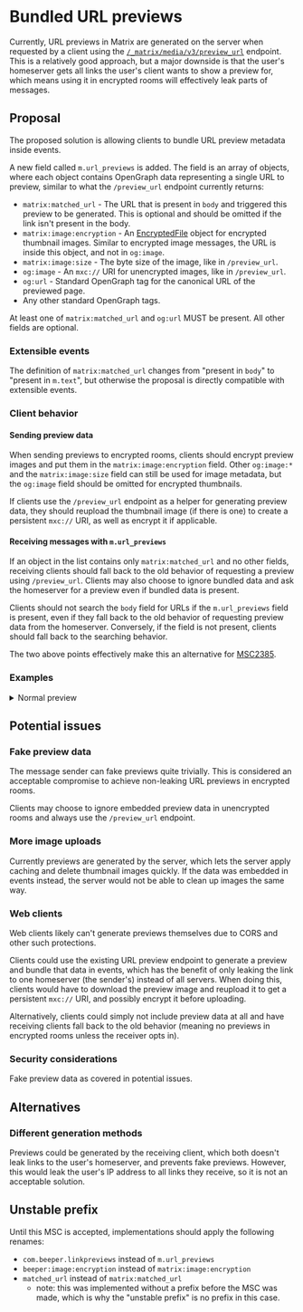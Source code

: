 # Bundled URL previews
Currently, URL previews in Matrix are generated on the server when requested by
a client using the [`/_matrix/media/v3/preview_url`](https://spec.matrix.org/v1.9/client-server-api/#get_matrixmediav3preview_url)
endpoint. This is a relatively good approach, but a major downside is that the
user's homeserver gets all links the user's client wants to show a preview for,
which means using it in encrypted rooms will effectively leak parts of messages.

## Proposal
The proposed solution is allowing clients to bundle URL preview metadata inside
events.

A new field called `m.url_previews` is added. The field is an array of objects,
where each object contains OpenGraph data representing a single URL to preview,
similar to what the `/preview_url` endpoint currently returns:

* `matrix:matched_url` - The URL that is present in `body` and triggered this preview
  to be generated. This is optional and should be omitted if the link isn't
  present in the body.
* `matrix:image:encryption` - An [EncryptedFile](https://spec.matrix.org/v1.9/client-server-api/#extensions-to-mroommessage-msgtypes)
  object for encrypted thumbnail images. Similar to encrypted image messages,
  the URL is inside this object, and not in `og:image`.
* `matrix:image:size` - The byte size of the image, like in `/preview_url`.
* `og:image` - An `mxc://` URI for unencrypted images, like in `/preview_url`.
* `og:url` - Standard OpenGraph tag for the canonical URL of the previewed page.
* Any other standard OpenGraph tags.

At least one of `matrix:matched_url` and `og:url` MUST be present. All other
fields are optional.

### Extensible events
The definition of `matrix:matched_url` changes from "present in `body`" to
"present in `m.text`", but otherwise the proposal is directly compatible with
extensible events.

### Client behavior
#### Sending preview data
When sending previews to encrypted rooms, clients should encrypt preview images
and put them in the `matrix:image:encryption` field. Other `og:image:*` and the
`matrix:image:size` field can still be used for image metadata, but the
`og:image` field should be omitted for encrypted thumbnails.

If clients use the `/preview_url` endpoint as a helper for generating preview
data, they should reupload the thumbnail image (if there is one) to create a
persistent `mxc://` URI, as well as encrypt it if applicable.

#### Receiving messages with `m.url_previews`
If an object in the list contains only `matrix:matched_url` and no other fields,
receiving clients should fall back to the old behavior of requesting a preview
using `/preview_url`. Clients may also choose to ignore bundled data and ask
the homeserver for a preview even if bundled data is present.

Clients should not search the `body` field for URLs if the `m.url_previews`
field is present, even if they fall back to the old behavior of requesting
preview data from the homeserver. Conversely, if the field is not present,
clients should fall back to the searching behavior.

The two above points effectively make this an alternative for
[MSC2385](https://github.com/matrix-org/matrix-spec-proposals/pull/2385).

### Examples
<details>
<summary>Normal preview</summary>

```json
{
  "type": "m.room.message",
  "content": {
    "msgtype": "m.text",
    "body": "https://matrix.org",
    "m.url_previews": [
      {
        "matrix:matched_url": "https://matrix.org",
        "matrix:image:size": 16588,
        "og:description": "Matrix, the open protocol for secure decentralised communications",
        "og:image": "mxc://maunium.net/zeHhTqqUtUSUTUDxQisPdwZO",
        "og:image:height": 400,
        "og:image:type": "image/jpeg",
        "og:image:width": 800,
        "og:title": "Matrix.org",
        "og:url": "https://matrix.org/"
      }
    ],
    "m.mentions": {}
  }
}
```

</summary>
<details>
<summary>Preview with encrypted thumbnail image</summary>

```json
{
  "type": "m.room.message",
  "content": {
    "msgtype": "m.text",
    "body": "https://matrix.org",
    "m.url_previews": [
      {
        "matrix:matched_url": "https://matrix.org",
        "og:url": "https://matrix.org/",
        "og:title": "Matrix.org",
        "og:description": "Matrix, the open protocol for secure decentralised communications",
        "matrix:image:size": 16588,
        "og:image:width": 800,
        "og:image:height": 400,
        "og:image:type": "image/jpeg",
        "matrix:image:encryption": {
          "key": {
            "k": "GRAgOUnbbkcd-UWoX5kTiIXJII81qwpSCnxLd5X6pxU",
            "alg": "A256CTR",
            "ext": true,
            "kty": "oct",
            "key_ops": [
              "encrypt",
              "decrypt"
            ]
          },
          "iv": "kZeoJfx4ehoAAAAAAAAAAA",
          "hashes": {
            "sha256": "WDOJYFegjAHNlaJmOhEPpE/3reYeD1pRvPVcta4Tgbg"
          },
          "v": "v2",
          "url": "mxc://beeper.com/53207ac52ce3e2c722bb638987064bfdc0cc257b"
        }
      }
    ],
    "m.mentions": {}
  }
}
```

</details>
<details>
<summary>Message indicating it should not have any previews</summary>

```json
{
  "type": "m.room.message",
  "content": {
    "msgtype": "m.text",
    "body": "https://matrix.org",
    "m.url_previews": [],
    "m.mentions": {}
  }
}
```

</details>
<summary>Preview in extensible event</summary>

```json
{
  "type": "m.message",
  "content": {
    "m.text": {
      {"body": "matrix.org/support"}
    ],
    "m.url_previews": [
      {
        "matched_url": "matrix.org/support",
        "matrix:image:size": 16588,
        "og:description": "Matrix, the open protocol for secure decentralised communications",
        "og:image": "mxc://maunium.net/zeHhTqqUtUSUTUDxQisPdwZO",
        "og:image:height": 400,
        "og:image:type": "image/jpeg",
        "og:image:width": 800,
        "og:title": "Support Matrix",
        "og:url": "https://matrix.org/support/"
      }
    ],
    "m.mentions": {}
  }
}
```

</details>

## Potential issues
### Fake preview data
The message sender can fake previews quite trivially. This is considered an
acceptable compromise to achieve non-leaking URL previews in encrypted rooms.

Clients may choose to ignore embedded preview data in unencrypted rooms and
always use the `/preview_url` endpoint.

### More image uploads
Currently previews are generated by the server, which lets the server apply
caching and delete thumbnail images quickly. If the data was embedded in events
instead, the server would not be able to clean up images the same way.

### Web clients
Web clients likely can't generate previews themselves due to CORS and other
such protections.

Clients could use the existing URL preview endpoint to generate a preview and
bundle that data in events, which has the benefit of only leaking the link to
one homeserver (the sender's) instead of all servers. When doing this, clients
would have to download the preview image and reupload it to get a persistent
`mxc://` URI, and possibly encrypt it before uploading.

Alternatively, clients could simply not include preview data at all and have
receiving clients fall back to the old behavior (meaning no previews in
encrypted rooms unless the receiver opts in).

### Security considerations
Fake preview data as covered in potential issues.

## Alternatives
### Different generation methods
Previews could be generated by the receiving client, which both doesn't leak
links to the user's homeserver, and prevents fake previews. However, this would
leak the user's IP address to all links they receive, so it is not an
acceptable solution.

## Unstable prefix
Until this MSC is accepted, implementations should apply the following renames:

* `com.beeper.linkpreviews` instead of `m.url_previews`
* `beeper:image:encryption` instead of `matrix:image:encryption`
* `matched_url` instead of `matrix:matched_url`
  * note: this was implemented without a prefix before the MSC was made, which
    is why the "unstable prefix" is no prefix in this case.
